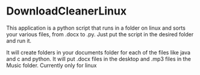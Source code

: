 # DownloadCleanerLinux

This application is a python script that runs in a folder on linux and sorts your various files, from .docx to .py.
Just put the script in the desired folder and run it. 

It will create folders in your documents folder for each of the files like java and c and python. It will put .docx files in the desktop and .mp3 files in the Music folder. Currently only for linux
